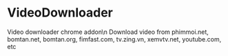 # VideoDownloader
Video downloader chrome addon\n
Download video from phimmoi.net, bomtan.net, bomtan.org, fimfast.com, tv.zing.vn, xemvtv.net, youtube.com, etc
